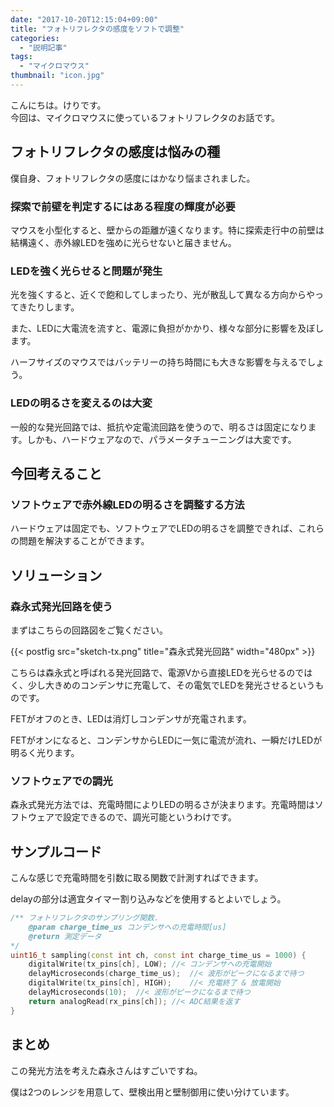 ```yaml
---
date: "2017-10-20T12:15:04+09:00"
title: "フォトリフレクタの感度をソフトで調整"
categories:
  - "説明記事"
tags:
  - "マイクロマウス"
thumbnail: "icon.jpg"
---
```


こんにちは。けりです。  
今回は、マイクロマウスに使っているフォトリフレクタのお話です。

<!--more-->

## フォトリフレクタの感度は悩みの種

僕自身、フォトリフレクタの感度にはかなり悩まされました。

### 探索で前壁を判定するにはある程度の輝度が必要

マウスを小型化すると、壁からの距離が遠くなります。特に探索走行中の前壁は結構遠く、赤外線LEDを強めに光らせないと届きません。

### LEDを強く光らせると問題が発生

光を強くすると、近くで飽和してしまったり、光が散乱して異なる方向からやってきたりします。

また、LEDに大電流を流すと、電源に負担がかかり、様々な部分に影響を及ぼします。

ハーフサイズのマウスではバッテリーの持ち時間にも大きな影響を与えるでしょう。

### LEDの明るさを変えるのは大変

一般的な発光回路では、抵抗や定電流回路を使うので、明るさは固定になります。しかも、ハードウェアなので、パラメータチューニングは大変です。

## 今回考えること

### ソフトウェアで赤外線LEDの明るさを調整する方法

ハードウェアは固定でも、ソフトウェアでLEDの明るさを調整できれば、これらの問題を解決することができます。

## ソリューション

### 森永式発光回路を使う

まずはこちらの回路図をご覧ください。

{{< postfig src="sketch-tx.png" title="森永式発光回路" width="480px" >}}

こちらは森永式と呼ばれる発光回路で、電源Vから直接LEDを光らせるのではく、少し大きめのコンデンサに充電して、その電気でLEDを発光させるというものです。

FETがオフのとき、LEDは消灯しコンデンサが充電されます。

FETがオンになると、コンデンサからLEDに一気に電流が流れ、一瞬だけLEDが明るく光ります。

### ソフトウェアでの調光

森永式発光方法では、充電時間によりLEDの明るさが決まります。充電時間はソフトウェアで設定できるので、調光可能というわけです。

## サンプルコード

こんな感じで充電時間を引数に取る関数で計測すればできます。

delayの部分は適宜タイマー割り込みなどを使用するとよいでしょう。

~~~cpp
/** フォトリフレクタのサンプリング関数. 
	@param charge_time_us コンデンサへの充電時間[us]
	@return 測定データ
*/
uint16_t sampling(const int ch, const int charge_time_us = 1000) {
	digitalWrite(tx_pins[ch], LOW);	//< コンデンサへの充電開始
	delayMicroseconds(charge_time_us);	//< 波形がピークになるまで待つ
	digitalWrite(tx_pins[ch], HIGH);	//< 充電終了 & 放電開始
	delayMicroseconds(10);	//< 波形がピークになるまで待つ
	return analogRead(rx_pins[ch]); //< ADC結果を返す
}
~~~

## まとめ

この発光方法を考えた森永さんはすごいですね。

僕は2つのレンジを用意して、壁検出用と壁制御用に使い分けています。
